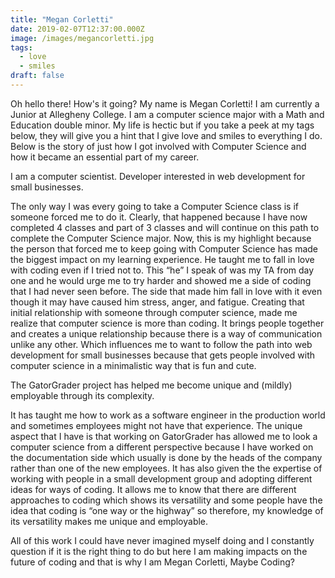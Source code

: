 ```yaml
---
title: "Megan Corletti"
date: 2019-02-07T12:37:00.000Z
image: /images/megancorletti.jpg
tags:
  - love
  - smiles
draft: false
---
```

Oh hello there! How's it going? My name is Megan Corletti! I am currently a Junior
at Allegheny College. I am a computer science major with a Math and Education
double minor. My life is hectic but if you take a peek at my tags below, they will
give you a hint that I give love and smiles to everything I do. Below is the story
of just how I got involved with Computer Science and how it became an essential
part of my career.
<!-- excerpt -->
I am a computer scientist.
Developer interested in web development for small businesses.

The only way I was every going to take a Computer Science class is if someone
forced me to do it. Clearly, that happened because I have now completed 4 classes
and part of 3 classes and will continue on this path to complete the Computer
Science major. Now, this is my highlight because the person that forced me to keep
going with Computer Science has made the biggest impact on my learning experience.
He taught me to fall in  love with coding even if I tried not to. This “he” I speak
of was my TA from day one and he would urge me to try harder and showed me a side
of coding that I had never seen before. The side that made him fall in love with
it even though it may have caused him stress, anger, and fatigue. Creating that
initial relationship with someone through computer science, made me realize that
computer science is more than coding. It brings people together and creates a unique
relationship because there is a way of communication unlike any other. Which influences
me to want to follow the path into web development for small businesses because
that gets people involved with computer science in a minimalistic way that is fun
and cute.

The GatorGrader project has helped me become unique and (mildly) employable
through its complexity.

It has taught me how to work as a software engineer in the production world and
sometimes employees might not have that experience. The unique aspect that I have
is that working on GatorGrader has allowed me to look a computer science from a
different perspective because I have worked on the documentation side which
usually is done by the heads of the company rather than one of the new employees.
It has also given the the expertise of working with people in a small development
group and adopting different ideas for ways of coding. It allows me to know that
there are different approaches to coding which shows its versatility and some
people have the idea that coding is “one way or the highway” so therefore, my
knowledge of its versatility makes me unique and employable.

All of this work I could have never imagined myself doing and I constantly question
if it is the right thing to do but here I am making impacts on the future of coding
and that is why I am Megan Corletti, Maybe Coding?
